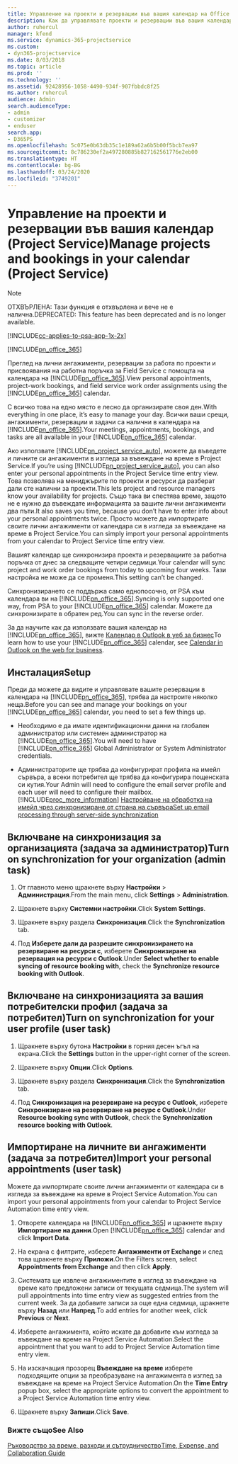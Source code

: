 ```yaml
---
title: Управление на проекти и резервации във вашия календар на Office 365
description: Как да управлявате проекти и резервации във вашия календар на Office 365
author: ruhercul
manager: kfend
ms.service: dynamics-365-projectservice
ms.custom:
- dyn365-projectservice
ms.date: 8/03/2018
ms.topic: article
ms.prod: ''
ms.technology: ''
ms.assetid: 92428956-1058-4490-934f-907fbbdc8f25
ms.author: ruhercul
audience: Admin
search.audienceType:
- admin
- customizer
- enduser
search.app:
- D365PS
ms.openlocfilehash: 5c075e0b63db35c1e189a62a6b5b00f5bcb7ea97
ms.sourcegitcommit: 8c786230ef2a497280885b827162561776e2eb00
ms.translationtype: HT
ms.contentlocale: bg-BG
ms.lasthandoff: 03/24/2020
ms.locfileid: "3749201"
---
```

# <a name="manage-projects-and-bookings-in-your-calendar-project-service"></a><span data-ttu-id="f0fcc-103">Управление на проекти и резервации във вашия календар (Project Service)</span><span class="sxs-lookup"><span data-stu-id="f0fcc-103">Manage projects and bookings in your calendar (Project Service)</span></span>

> [!Note]
> <span data-ttu-id="f0fcc-104">ОТХВЪРЛЕНА: Тази функция е отхвърлена и вече не е налична.</span><span class="sxs-lookup"><span data-stu-id="f0fcc-104">DEPRECATED: This feature has been deprecated and is no longer available.</span></span>

[!INCLUDE[cc-applies-to-psa-app-1x-2x](../includes/cc-applies-to-psa-app-1x-2x.md)]

[!INCLUDE[pn_office_365](../includes/pn-office-365.md)] 

<span data-ttu-id="f0fcc-105">Преглед на лични ангажименти, резервации за работа по проекти и присвоявания на работна поръчка за Field Service с помощта на календара на [!INCLUDE[pn_office_365](../includes/pn-office-365.md)].</span><span class="sxs-lookup"><span data-stu-id="f0fcc-105">View personal appointments, project-work bookings, and field service work order assignments using the [!INCLUDE[pn_office_365](../includes/pn-office-365.md)] calendar.</span></span>  
  
 <span data-ttu-id="f0fcc-106">С всичко това на едно място е лесно да организирате своя ден.</span><span class="sxs-lookup"><span data-stu-id="f0fcc-106">With everything in one place, it’s easy to manage your day.</span></span> <span data-ttu-id="f0fcc-107">Всички ваши срещи, ангажименти, резервации и задачи са налични в календара на [!INCLUDE[pn_office_365](../includes/pn-office-365.md)].</span><span class="sxs-lookup"><span data-stu-id="f0fcc-107">Your meetings, appointments, bookings, and tasks are all available in your [!INCLUDE[pn_office_365](../includes/pn-office-365.md)] calendar.</span></span>  
  
 <span data-ttu-id="f0fcc-108">Ако използвате [!INCLUDE[pn_project_service_auto](../includes/pn-project-service-auto.md)], можете да въведете и личните си ангажименти в изгледа за въвеждане на време в Project Service.</span><span class="sxs-lookup"><span data-stu-id="f0fcc-108">If you’re using [!INCLUDE[pn_project_service_auto](../includes/pn-project-service-auto.md)], you can also enter your personal appointments in the Project Service time entry view.</span></span> <span data-ttu-id="f0fcc-109">Това позволява на мениджърите по проекти и ресурси да разберат дали сте налични за проекти.</span><span class="sxs-lookup"><span data-stu-id="f0fcc-109">This lets project and resource managers know your availability for projects.</span></span> <span data-ttu-id="f0fcc-110">Също така ви спестява време, защото не е нужно да въвеждате информацията за вашите лични ангажименти два пъти.</span><span class="sxs-lookup"><span data-stu-id="f0fcc-110">It also saves you time, because you don’t have to enter info about your personal appointments twice.</span></span> <span data-ttu-id="f0fcc-111">Просто можете да импортирате своите лични ангажименти от календара си в изгледа за въвеждане на време в Project Service.</span><span class="sxs-lookup"><span data-stu-id="f0fcc-111">You can simply import your personal appointments from your calendar to Project Service time entry view.</span></span>  
  
 <span data-ttu-id="f0fcc-112">Вашият календар ще синхронизира проекта и резервациите за работна поръчка от днес за следващите четири седмици.</span><span class="sxs-lookup"><span data-stu-id="f0fcc-112">Your calendar will sync project and work order bookings from today to upcoming four weeks.</span></span> <span data-ttu-id="f0fcc-113">Тази настройка не може да се променя.</span><span class="sxs-lookup"><span data-stu-id="f0fcc-113">This setting can’t be changed.</span></span>  
  
 <span data-ttu-id="f0fcc-114">Синхронизирането се поддържа само еднопосочно, от PSA към календара ви на [!INCLUDE[pn_office_365](../includes/pn-office-365.md)].</span><span class="sxs-lookup"><span data-stu-id="f0fcc-114">Syncing is only supported one way, from PSA to your [!INCLUDE[pn_office_365](../includes/pn-office-365.md)] calendar.</span></span> <span data-ttu-id="f0fcc-115">Можете да синхронизирате в обратен ред.</span><span class="sxs-lookup"><span data-stu-id="f0fcc-115">You can sync in the reverse order.</span></span> 
  
 <span data-ttu-id="f0fcc-116">За да научите как да използвате вашия календар на [!INCLUDE[pn_office_365](../includes/pn-office-365.md)], вижте [Календар в Outlook в уеб за бизнес](https://support.office.com/article/Calendar-in-Outlook-on-the-web-for-business-5219c457-d1fe-4c2f-9032-1a816b88e936)</span><span class="sxs-lookup"><span data-stu-id="f0fcc-116">To learn how to use your [!INCLUDE[pn_office_365](../includes/pn-office-365.md)] calendar, see [Calendar in Outlook on the web for business](https://support.office.com/article/Calendar-in-Outlook-on-the-web-for-business-5219c457-d1fe-4c2f-9032-1a816b88e936).</span></span>  
  
## <a name="setup"></a><span data-ttu-id="f0fcc-117">Инсталация</span><span class="sxs-lookup"><span data-stu-id="f0fcc-117">Setup</span></span>  
 <span data-ttu-id="f0fcc-118">Преди да можете да видите и управлявате вашите резервации в календара на [!INCLUDE[pn_office_365](../includes/pn-office-365.md)], трябва да настроите няколко неща.</span><span class="sxs-lookup"><span data-stu-id="f0fcc-118">Before you can see and manage your bookings on your [!INCLUDE[pn_office_365](../includes/pn-office-365.md)] calendar, you need to set a few things up.</span></span>  
  
- <span data-ttu-id="f0fcc-119">Необходимо е да имате идентификационни данни на глобален администратор или системен администратор на [!INCLUDE[pn_office_365](../includes/pn-office-365.md)].</span><span class="sxs-lookup"><span data-stu-id="f0fcc-119">You will need to have [!INCLUDE[pn_office_365](../includes/pn-office-365.md)] Global Administrator or System Administrator credentials.</span></span>  
  
- <span data-ttu-id="f0fcc-120">Администраторите ще трябва да конфигурират профила на имейл сървъра, а всеки потребител ще трябва да конфигурира пощенската си кутия.</span><span class="sxs-lookup"><span data-stu-id="f0fcc-120">Your Admin will need to configure the email server profile and each user will need to configure their mailbox.</span></span> [!INCLUDE[proc_more_information](../includes/proc-more-information.md)] <span data-ttu-id="f0fcc-121">[Настройване на обработка на имейл чрез синхронизиране от страна на сървъра](../admin/set-up-server-side-synchronization-of-email-appointments-contacts-and-tasks.md)</span><span class="sxs-lookup"><span data-stu-id="f0fcc-121">[Set up email processing through server-side synchronization](../admin/set-up-server-side-synchronization-of-email-appointments-contacts-and-tasks.md)</span></span>  
  
## <a name="turn-on-synchronization-for-your-organization-admin-task"></a><span data-ttu-id="f0fcc-122">Включване на синхронизация за организацията (задача за администратор)</span><span class="sxs-lookup"><span data-stu-id="f0fcc-122">Turn on synchronization for your organization (admin task)</span></span>  
  
1.  <span data-ttu-id="f0fcc-123">От главното меню щракнете върху **Настройки** > **Администрация**.</span><span class="sxs-lookup"><span data-stu-id="f0fcc-123">From the main menu, click **Settings** > **Administration**.</span></span>  
  
2.  <span data-ttu-id="f0fcc-124">Щракнете върху **Системни настройки**.</span><span class="sxs-lookup"><span data-stu-id="f0fcc-124">Click **System Settings**.</span></span>  
  
3.  <span data-ttu-id="f0fcc-125">Щракнете върху раздела **Синхронизация**.</span><span class="sxs-lookup"><span data-stu-id="f0fcc-125">Click the **Synchronization** tab.</span></span>  
  
4.  <span data-ttu-id="f0fcc-126">Под **Изберете дали да разрешите синхронизирането на резервиране на ресурси с**, изберете **Синхронизиране на резервация на ресурси с Outlook**.</span><span class="sxs-lookup"><span data-stu-id="f0fcc-126">Under **Select whether to enable syncing of resource booking with**, check the **Synchronize resource booking with Outlook**.</span></span>  
  
## <a name="turn-on-synchronization-for-your-user-profile-user-task"></a><span data-ttu-id="f0fcc-127">Включване на синхронизацията за вашия потребителски профил (задача за потребител)</span><span class="sxs-lookup"><span data-stu-id="f0fcc-127">Turn on synchronization for your user profile (user task)</span></span>  
  
1.  <span data-ttu-id="f0fcc-128">Щракнете върху бутона **Настройки** в горния десен ъгъл на екрана.</span><span class="sxs-lookup"><span data-stu-id="f0fcc-128">Click the **Settings** button in the upper-right corner of the screen.</span></span>  
  
2.  <span data-ttu-id="f0fcc-129">Щракнете върху **Опции**.</span><span class="sxs-lookup"><span data-stu-id="f0fcc-129">Click **Options**.</span></span>  
  
3.  <span data-ttu-id="f0fcc-130">Щракнете върху раздела **Синхронизация**.</span><span class="sxs-lookup"><span data-stu-id="f0fcc-130">Click the **Synchronization** tab.</span></span>  
  
4.  <span data-ttu-id="f0fcc-131">Под **Синхронизация на резервиране на ресурс с Outlook**, изберете **Синхронизиране на резервиране на ресурс с Outlook**.</span><span class="sxs-lookup"><span data-stu-id="f0fcc-131">Under **Resource booking sync with Outlook**, check the **Synchronization resource booking with Outlook**.</span></span>  
  
## <a name="import-your-personal-appointments-user-task"></a><span data-ttu-id="f0fcc-132">Импортиране на личните ви ангажименти (задача за потребител)</span><span class="sxs-lookup"><span data-stu-id="f0fcc-132">Import your personal appointments (user task)</span></span>  
 <span data-ttu-id="f0fcc-133">Можете да импортирате своите лични ангажименти от календара си в изгледа за въвеждане на време в Project Service Automation.</span><span class="sxs-lookup"><span data-stu-id="f0fcc-133">You can import your personal appointments from your calendar to Project Service Automation time entry view.</span></span>  
  
1. <span data-ttu-id="f0fcc-134">Отворете календара на [!INCLUDE[pn_office_365](../includes/pn-office-365.md)] и щракнете върху **Импортиране на данни**.</span><span class="sxs-lookup"><span data-stu-id="f0fcc-134">Open [!INCLUDE[pn_office_365](../includes/pn-office-365.md)] calendar and click **Import Data**.</span></span>  
  
2. <span data-ttu-id="f0fcc-135">На екрана с филтрите, изберете **Ангажименти от Exchange** и след това щракнете върху **Приложи**.</span><span class="sxs-lookup"><span data-stu-id="f0fcc-135">On the Filters screen, select **Appointments from Exchange** and then click **Apply**.</span></span>  
  
3. <span data-ttu-id="f0fcc-136">Системата ще извлече ангажиментите в изглед за въвеждане на време като предложени записи от текущата седмица.</span><span class="sxs-lookup"><span data-stu-id="f0fcc-136">The system will pull appointments into time entry view as suggested entries from the current week.</span></span> <span data-ttu-id="f0fcc-137">За да добавите записи за още една седмица, щракнете върху **Назад** или **Напред**.</span><span class="sxs-lookup"><span data-stu-id="f0fcc-137">To add entries for another week, click **Previous** or **Next**.</span></span>  
  
4. <span data-ttu-id="f0fcc-138">Изберете ангажимента, който искате да добавите към изгледа за въвеждане на време на Project Service Automation.</span><span class="sxs-lookup"><span data-stu-id="f0fcc-138">Select the appointment that you want to add to Project Service Automation time entry view.</span></span>  
  
5. <span data-ttu-id="f0fcc-139">На изскачащия прозорец **Въвеждане на време** изберете подходящите опции за преобразуване на ангажимента в изглед за въвеждане на време на Project Service Automation.</span><span class="sxs-lookup"><span data-stu-id="f0fcc-139">On the **Time Entry** popup box, select the appropriate options to convert the appointment to a Project Service Automation time entry view.</span></span>  
  
6. <span data-ttu-id="f0fcc-140">Щракнете върху **Запиши**.</span><span class="sxs-lookup"><span data-stu-id="f0fcc-140">Click **Save**.</span></span>  
  
### <a name="see-also"></a><span data-ttu-id="f0fcc-141">Вижте също</span><span class="sxs-lookup"><span data-stu-id="f0fcc-141">See Also</span></span>  
 [<span data-ttu-id="f0fcc-142">Ръководство за време, разходи и сътрудничество</span><span class="sxs-lookup"><span data-stu-id="f0fcc-142">Time, Expense, and Collaboration Guide</span></span>](../project-service/time-expense-collaboration-guide.md)
